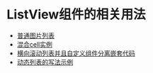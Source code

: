 # ListView组件的相关用法

* [普通图片列表](图片列表.md)
* [混合cell实例](混合cell实例.md)
* [横向滚动列表并且自定义组件分离嵌套代码](横向滚动列表并且自定义组件分离嵌套代码.md)
* [动态列表的写法示例](动态列表的写法示例.md)
